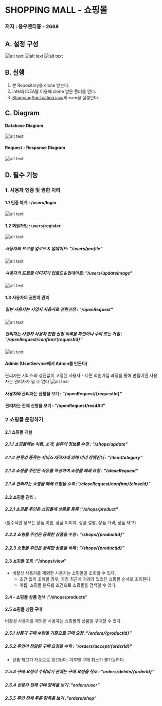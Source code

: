 # **SHOPPING MALL - 쇼핑몰**

### 저자 : 응우옌티홍 - 2668

## A. 설정 구성

![alt text](md/spring.png)
![alt text](md/buildGradle.png)
![alt text](md/application.png)

## B. 실행

1. 본 Repository를 clone 받는다.
2. Intellij IDEA를 이용해 clone 받은 폴더를 연다.
3. [ShoppingApplication.java](src\main\java\com\example\shopping\ShoppingApplication.java)의 `main`을 실행한다.

## C. Diagram

#### Database Diagram

![alt text](md/Database_Diagram.png)

#### Request - Response Diagram

![alt text](md/RequestDiagram.png)

## D. 필수 기능

### 1. 사용자 인증 및 권한 처리

#### 1.1 인증 체계 : /users/login

![alt text](md/User_Authentication_Process.png)

#### 1.2 회원가입 : users/register

![alt text](md/Register.png)

##### 사용자의 프로필 업로드 & 업데이트: "/users/profile"

![alt text](md/profile.png)

##### 사용자의 프로필 이미지가 업로드 &업데이트: "/users/updateImage"

![alt text](md/ImageUpload.png)

#### 1.3 사용자의 권한이 관리

##### 일반 사용자는 사업자 사용자로 전환신청 : "/openRequest"

![alt text](md/RequestOpenToShop.png)

##### 관리자는 사업자 사용자 전환 신청 목록을 확인이나 수락 또는 거절 : "/openRequest/confirm/{requestId}"

![alt text](<md/Confirm request open.png>)

#### Admin (UserService에서 Admin를 만든다)

관리자는 서비스와 상관없이 고정된 사용자 - 다른 회원가입 과정을 통해 만들어진 사용자는 관리자가 될 수 없다
![alt text](md/Admin.png)

#### 사용자와 관리자는 신청을 보기 : "/openRequest/{requestId}"

#### 관리자는 전제 신청을 보기 : "/openRequest/readAll"

### 2.쇼핑몰 운영하기

#### 2.1 쇼핑몰 개설

##### 2.1.1 쇼핑몰에는 이름, 소개, 분류의 정보를 수정 : "/shops/update"

##### 2.1.2 분류의 종류는 서비스 제작자에 의해 미리 정해진다 : "/itemCategory"

##### 2.1.3 쇼핑몰 주인은 사유를 작성하여 쇼핑몰 폐쇄 요청 : "/closeRequest"

##### 2.1.4 관리자는 쇼핑몰 폐쇄 요청을 수락 :"/closeRequest/confirm/{closeId}"

#### 2.2 쇼핑몰 관리 :

##### 2.2.1 쇼핑몰 주인은 쇼핑몰에 상품을 등록 :"/shops/product"

(필수적인 정보는 상품 이름, 상품 이미지, 상품 설명, 상품 가격, 상품 재고)

##### 2.2.2 쇼핑몰 주인은 등록한 상품을 수정 : "/shops/{productId}"

##### 2.2.3 쇼핑몰 주인은 등록한 상품을 삭제 : "/shops/{productId}"

#### 2.3 쇼핑몰 조회 :"/shops/view"

- 비활성 사용자를 제외한 사용자는 쇼핑몰을 조회할 수 있다.
  - 조건 없이 조회할 경우, 가장 최근에 거래가 있었던 쇼핑몰 순서로 조회된다.
  - 이름, 쇼핑몰 분류를 조건으로 쇼핑몰을 검색할 수 있다.

#### 2.4 - 쇼핑몰 상품 검색 :"/shops/products"

#### 2.5 쇼핑몰 상품 구매

비활성 사용자를 제외한 사용자는 쇼핑몰의 상품을 구매할 수 있다.

##### 2.5.1 상품과 구매 수량을 기준으로 구매 요청 :"/orders/{productId}"

##### 2.5.2 주인이 전달된 구매 요청을 수락 : "/orders/accept/{orderId}"

- 상품 재고가 자동으로 갱신된다. 이후엔 구매 취소가 불가능하다.

##### 2.5.3 구매 요청이 수락되기 전에는 구매 요청을 취소 : "orders/delete/{orderId}"

##### 2.5.4 상용자 전제 구매 항목을 보기 :"orders/user"

##### 2.5.5 주인 전제 주문 항목을 보기 :"orders/shop"
